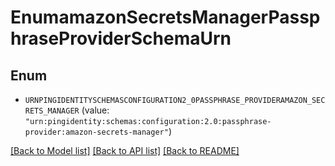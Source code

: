 # EnumamazonSecretsManagerPassphraseProviderSchemaUrn

## Enum


* `URNPINGIDENTITYSCHEMASCONFIGURATION2_0PASSPHRASE_PROVIDERAMAZON_SECRETS_MANAGER` (value: `"urn:pingidentity:schemas:configuration:2.0:passphrase-provider:amazon-secrets-manager"`)


[[Back to Model list]](../README.md#documentation-for-models) [[Back to API list]](../README.md#documentation-for-api-endpoints) [[Back to README]](../README.md)


